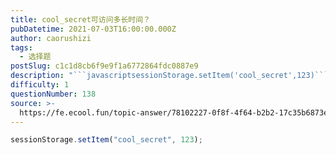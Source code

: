 ```yaml
---
title: cool_secret可访问多长时间？
pubDatetime: 2021-07-03T16:00:00.000Z
author: caorushizi
tags:
  - 选择题
postSlug: c1c1d8cb6f9e9f1a6772864fdc0887e9
description: "```javascriptsessionStorage.setItem('cool_secret',123)```"
difficulty: 1
questionNumber: 138
source: >-
  https://fe.ecool.fun/topic-answer/78102227-0f8f-4f64-b2b2-17c35b6873e6?orderBy=updateTime&order=desc&tagId=32
---
```


```javascript
sessionStorage.setItem("cool_secret", 123);
```
